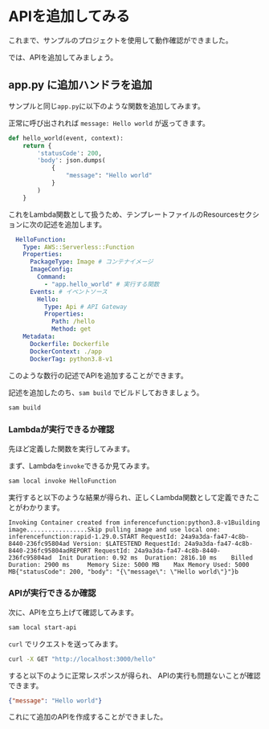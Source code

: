 # APIを追加してみる

これまで、サンプルのプロジェクトを使用して動作確認ができました。

では、APIを追加してみましょう。

## app.py に追加ハンドラを追加

サンプルと同じ`app.py`に以下のような関数を追加してみます。

正常に呼び出されれば `message: Hello world` が返ってきます。

```python
def hello_world(event, context):
    return {
        'statusCode': 200,
        'body': json.dumps(
            {
                "message": "Hello world"
            }
        )
    }
```

これをLambda関数として扱うため、テンプレートファイルのResourcesセクションに次の記述を追加します。

```yaml
  HelloFunction:
    Type: AWS::Serverless::Function
    Properties:
      PackageType: Image # コンテナイメージ
      ImageConfig:
        Command:
          - "app.hello_world" # 実行する関数
      Events: # イベントソース
        Hello:
          Type: Api # API Gateway
          Properties:
            Path: /hello
            Method: get
    Metadata:
      Dockerfile: Dockerfile
      DockerContext: ./app
      DockerTag: python3.8-v1
```

このような数行の記述でAPIを追加することができます。

記述を追加したのち、`sam build` でビルドしておきましょう。

```bash
sam build
```

### Lambdaが実行できるか確認

先ほど定義した関数を実行してみます。

まず、Lambdaを`invoke`できるか見てみます。

```bash
sam local invoke HelloFunction
```

実行すると以下のような結果が得られ、正しくLambda関数として定義できたことがわかります。

```
Invoking Container created from inferencefunction:python3.8-v1Building image.................Skip pulling image and use local one: inferencefunction:rapid-1.29.0.START RequestId: 24a9a3da-fa47-4c8b-8440-236fc95804ad Version: $LATESTEND RequestId: 24a9a3da-fa47-4c8b-8440-236fc95804adREPORT RequestId: 24a9a3da-fa47-4c8b-8440-236fc95804ad  Init Duration: 0.92 ms  Duration: 2816.10 ms    Billed Duration: 2900 ms     Memory Size: 5000 MB    Max Memory Used: 5000 MB{"statusCode": 200, "body": "{\"message\": \"Hello world\"}"}b
```

### APIが実行できるか確認

次に、APIを立ち上げて確認してみます。

```bash
sam local start-api
```

`curl` でリクエストを送ってみます。

```bash
curl -X GET "http://localhost:3000/hello"
```

すると以下のように正常レスポンスが得られ、
APIの実行も問題ないことが確認できます。

```json
{"message": "Hello world"}
```

これにて追加のAPIを作成することができました。